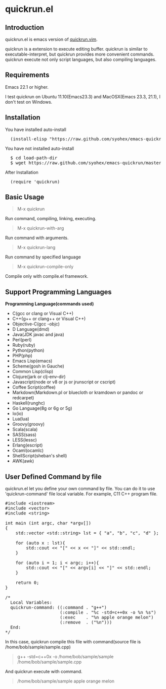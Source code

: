quickrun.el
==================

Introduction
------------
quickrun.el is emacs version of [quickrun.vim](https://github.com/thinca/vim-quickrun).


quickrun is a extension to execute editing buffer.
quickrun is similar to executable-interpret, but quickrun provides more convenient
commands. quickrun execute not only script languages, but also compiling languages.

Requirements
------------
Emacs 22.1 or higher.


I test quickrun on Ubuntu 11.10(Emacs23.3) and MacOSX(Emacs 23.3, 21.1),
I don't test on Windows.


Installation
------------

You have installed auto-install
<pre>
  (install-elisp "https://raw.github.com/syohex/emacs-quickrun/master/quickrun.el")
</pre>

You have not installed auto-install
<pre>
  $ cd load-path-dir
  $ wget https://raw.github.com/syohex/emacs-quickrun/master/quickrun.el
</pre>

After Installation
<pre>
  (require 'quickrun)
</pre>


Basic Usage
-----------
> M-x quickrun

Run command, compiling, linking, executing.

> M-x quickrun-with-arg

Run command with arguments.

> M-x quickrun-lang

Run command by specified language

> M-x quickrun-compile-only

Compile only with compile.el framework.

Support Programming Languages
-----------------------------
**Programming Language(commands used)**

* C(gcc or clang or Visual C++)
* C++(g++ or clang++ or Visual C++)
* Objective-C(gcc -objc)
* D Language(dmd)
* Java(JDK javac and java)
* Perl(perl)
* Ruby(ruby)
* Python(python)
* PHP(php)
* Emacs Lisp(emacs)
* Scheme(gosh in Gauche)
* Common Lisp(clisp)
* Clojure(jark or clj-env-dir)
* Javascript(node or v8 or js or jrunscript or cscript)
* Coffee Script(coffee)
* Markdown(Markdown.pl or bluecloth or kramdown or pandoc or redcarpet)
* Haskell(runghc)
* Go Language(8g or 6g or 5g)
* Io(io)
* Lua(lua)
* Groovy(groovy)
* Scala(scala)
* SASS(sass)
* LESS(lessc)
* Erlang(escript)
* Ocaml(ocamlc)
* ShellScript(sheban's shell)
* AWK(awk)


User Defined Command by file
----------------------------
quickrun.el let you define your own command by file.
You can do it to use 'quickrun-command' file local variable.
For example, C11 C++ program file.

<pre>
#include &lt;iostream&gt;
#include &lt;vector&gt;
#include &lt;string&gt;

int main (int argc, char *argv[])
{
    std::vector &lt;std::string&gt; lst = { "a", "b", "c", "d" };

    for (auto x : lst){
        std::cout &lt;< "[" << x << "]" << std::endl;
    }

    for (auto i = 1; i &lt; argc; i++){
        std::cout &lt;< "[" << argv[i] << "]" << std::endl;
    }

    return 0;
}

/*
  Local Variables:
  quickrun-command: ((:command . "g++")
                     (:compile . "%c -std=c++0x -o %n %s")
                     (:exec    . "%n apple orange melon")
                     (:remove  . ("%n")))
  End:
*/
</pre>

In this case, quickrun compile this file with command(source file is /home/bob/sample/sample.cpp)

> g++ -std=c++0x -o /home/bob/sample/sample /home/bob/sample/sample.cpp

And quickrun execute with command.

> /home/bob/sample/sample apple orange melon

